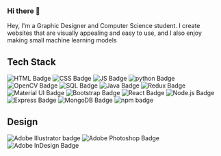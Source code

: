 ### Hi there 👋 
Hey, I'm a Graphic Designer and Computer Science student. I create websites that are visually appealing and easy to use, and I also enjoy making small machine learning models

<div id="badges">
  <h2>Tech Stack</h2>
  <img src="https://img.shields.io/badge/HTML-orange?style=for-the-badge&logo=html5&logoColor=white" alt="HTML Badge"/>
  <img src="https://img.shields.io/badge/CSS-blue?style=for-the-badge&logo=css3&logoColor=white" alt="CSS Badge"/>
  <img src ="https://camo.githubusercontent.com/aeddc848275a1ffce386dc81c04541654ca07b2c43bbb8ad251085c962672aea/68747470733a2f2f696d672e736869656c64732e696f2f62616467652f6a6176617363726970742d2532333332333333302e7376673f7374796c653d666f722d7468652d6261646765266c6f676f3d6a617661736372697074266c6f676f436f6c6f723d253233463744463145" alt = "JS Badge">
  <img src="https://img.shields.io/badge/Python-blue?style=for-the-badge&logo=python&logoColor=white" alt = "python Badge">
  <img src="https://img.shields.io/badge/OpenCV-5C3EE8?style=for-the-badge&logo=opencv&logoColor=white" alt="OpenCV Badge">
  <img src="https://img.shields.io/badge/MySQL-0072C6?style=for-the-badge&logo=mysql&logoColor=white" alt = "SQL Badge">
  <img src="https://img.shields.io/badge/java-%23ED8B00.svg?style=for-the-badge&logo=java&logoColor=white" alt = "Java Badge">
  <img src="https://camo.githubusercontent.com/9a7c7ebbabb2096c0ad0cac6f64bc9fe93f4954a3ae3f51d6f3e076ba462aab1/68747470733a2f2f696d672e736869656c64732e696f2f62616467652f72656475782d2532333539336438382e7376673f7374796c653d666f722d7468652d6261646765266c6f676f3d7265647578266c6f676f436f6c6f723d7768697465" alt="Redux Badge"/>
  <img src="https://img.shields.io/badge/Material_UI-blue?style=for-the-badge&logo=material-ui&logoColor=white" alt="Material UI Badge"/>
  <img src="https://img.shields.io/badge/Bootstrap-purple?style=for-the-badge&logo=bootstrap&logoColor=white" alt="Bootstrap Badge"/>
   <img src="https://img.shields.io/badge/react-%2320232a.svg?style=for-the-badge&logo=react&logoColor=%2361DAFB" alt="React Badge"/>
  <img src="https://img.shields.io/badge/Node.js-339933?style=for-the-badge&logo=node.js&logoColor=white" alt="Node.js Badge"/>
  <img src="https://img.shields.io/badge/Express-black?style=for-the-badge&logo=express&logoColor=white" alt="Express Badge"/>
  <img src="https://img.shields.io/badge/MongoDB-darkgreen?style=for-the-badge&logo=mongodb&logoColor=white" alt="MongoDB Badge"/>
  <img src = "https://camo.githubusercontent.com/b47580b7e8e0b4ce9bb718070140318f72d316a0c88e0dd53a5ac4b0bdfc755e/68747470733a2f2f696d672e736869656c64732e696f2f62616467652f4e504d2d2532333030303030302e7376673f7374796c653d666f722d7468652d6261646765266c6f676f3d6e706d266c6f676f436f6c6f723d7768697465" alt="npm badge">
</div>

<div class ="badge">
  <h2>Design</h2>
  <img src="https://img.shields.io/badge/Adobe%20Illustrator-FF9A00?style=for-the-badge&logo=Adobe%20Illustrator&logoColor=white" alt="Adobe Illustrator badge">
<img src="https://img.shields.io/badge/Adobe%20Photoshop-31A8FF?style=for-the-badge&logo=Adobe%20Photoshop&logoColor=white" alt="Adobe Photoshop Badge"/>
<img src="https://img.shields.io/badge/Adobe%20InDesign-EE3D8F?style=for-the-badge&logo=Adobe%20InDesign&logoColor=white" alt="Adobe InDesign Badge"/>
</div>

<!--
**3simransharma/3simransharma** is a ✨ _special_ ✨ repository because its `README.md` (this file) appears on your GitHub profile.

Here are some ideas to get you started:

- 🔭 I’m currently working on ...
- 🌱 I’m currently learning ...
- 👯 I’m looking to collaborate on ...
- 🤔 I’m looking for help with ...
- 💬 Ask me about ...
- 📫 How to reach me: ...
- 😄 Pronouns: ...
- ⚡ Fun fact: ...
-->
